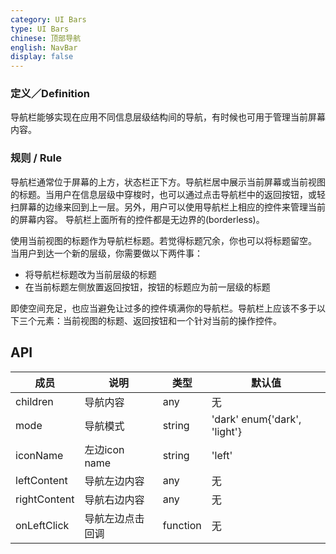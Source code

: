 ```yaml
---
category: UI Bars
type: UI Bars
chinese: 顶部导航
english: NavBar
display: false
---
```


### 定义／Definition
导航栏能够实现在应用不同信息层级结构间的导航，有时候也可用于管理当前屏幕内容。

### 规则 / Rule
导航栏通常位于屏幕的上方，状态栏正下方。导航栏居中展示当前屏幕或当前视图的标题。当用户在信息层级中穿梭时，也可以通过点击导航栏中的返回按钮，或轻扫屏幕的边缘来回到上一层。另外，用户可以使用导航栏上相应的控件来管理当前的屏幕内容。
导航栏上面所有的控件都是无边界的(borderless)。

使用当前视图的标题作为导航栏标题。若觉得标题冗余，你也可以将标题留空。
当用户到达一个新的层级，你需要做以下两件事：

- 将导航栏标题改为当前层级的标题
- 在当前标题左侧放置返回按钮，按钮的标题应为前一层级的标题

即使空间充足，也应当避免让过多的控件填满你的导航栏。导航栏上应该不多于以下三个元素：当前视图的标题、返回按钮和一个针对当前的操作控件。


## API

| 成员        | 说明           | 类型      | 默认值       |
|------------|----------------|--------------------|--------------|
| children   | 导航内容      | any |    无  |
| mode   | 导航模式   | string |  'dark' enum{'dark', 'light'} |
| iconName   | 左边icon name   | string |  'left' |
| leftContent   | 导航左边内容      | any |    无  |
| rightContent   | 导航右边内容      | any |    无  |
| onLeftClick   | 导航左边点击回调      | function |    无  |
